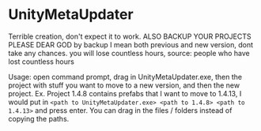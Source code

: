 # UnityMetaUpdater
Terrible creation, don't expect it to work. ALSO BACKUP YOUR PROJECTS PLEASE DEAR GOD
by backup I mean both previous and new version, dont take any chances. you will lose countless hours, source: people who have lost countless hours

Usage: open command prompt, drag in UnityMetaUpdater.exe, then the project with stuff you want to move to a new version, and then the new project.
Ex. Project 1.4.8 contains prefabs that I want to move to 1.4.13, I would put in `<path to UnityMetaUpdater.exe> <path to 1.4.8> <path to 1.4.13>` and press enter. You can drag in the files / folders instead of copying the paths.

